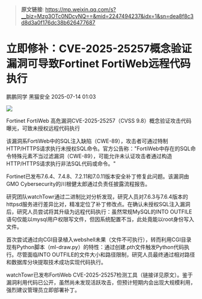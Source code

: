 > **原文链接**: https://mp.weixin.qq.com/s?__biz=Mzg3OTc0NDcyNQ==&mid=2247494237&idx=1&sn=dea8f8c3d8d3a0f176dc38b626477687

#  立即修补：CVE-2025-25257概念验证漏洞可导致Fortinet FortiWeb远程代码执行  
鹏鹏同学  黑猫安全   2025-07-14 01:03  
  
![](https://mmbiz.qpic.cn/sz_mmbiz_png/8dBEfDPEce9iaUUKxz9qml8B1KdZHobXZvmQHks707JZvLRWRcibdF2fTCVopibicyrAyOI7pC7kyIH4VbJcngib4rQ/640?wx_fmt=png&from=appmsg "")  
  
Fortinet FortiWeb 高危漏洞CVE-2025-25257（CVSS 9.8）概念验证攻击代码曝光，可致未授权远程代码执行  
  
该漏洞系FortiWeb中的SQL注入缺陷（CWE-89），攻击者可通过特制HTTP/HTTPS请求执行未授权SQL命令。官方公告称："FortiWeb中存在的SQL命令特殊元素不当过滤漏洞（CWE-89），可能允许未认证攻击者通过构造HTTP/HTTPS请求执行非法SQL代码或命令。"  
  
Fortinet已发布7.6.4、7.4.8、7.2.11和7.0.11版本安全补丁修复此问题。该漏洞由GMO Cybersecurity的川根健太郎通过负责任披露流程报告。  
  
研究团队watchTowr通过二进制比对分析发现，研究人员对7.6.3与7.6.4版本的httpsd服务进行差异比对，精准定位了补丁修改点。在确认未授权SQL注入漏洞后，研究人员尝试将其升级为远程代码执行：虽然常规MySQL的INTO OUTFILE语句仅能以mysql用户权限写文件，但因系统配置不当，此处竟能以root身份写入文件。  
  
首次尝试通过向CGI目录植入webshell未果（文件不可执行），转而利用CGI目录现有Python脚本（ml-draw.py）的特性：通过创建.pth文件触发Python代码执行。尽管面临INTO OUTFILE的文件大小和路径限制，研究人员最终通过相对路径和数据库分块提取技术成功实现代码执行。  
  
watchTowr已发布FortiWeb CVE-2025-25257检测工具（链接详见原文）。鉴于漏洞利用代码已公开，虽然尚未发现活跃攻击，但预计短期内会出现大规模利用，强烈建议管理员立即部署补丁。  
  
  
